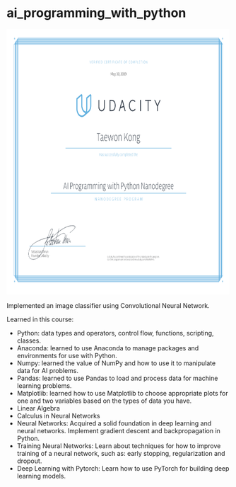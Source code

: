 # ai_programming_with_python

<img src="ai_certificate.png" height="600">

Implemented an image classifier using Convolutional Neural Network. 

Learned in this course:

- Python: data types and operators, control flow, functions, scripting, classes.
- Anaconda: learned to use Anaconda to manage packages and environments for use with Python.
- Numpy: learned the value of NumPy and how to use it to manipulate data for AI problems.
- Pandas: learned to use Pandas to load and process data for machine learning problems.
- Matplotlib: learned how to use Matplotlib to choose appropriate plots for one and two variables based on the types of data you have.
- Linear Algebra
- Calculus in Neural Networks
- Neural Networks: Acquired a solid foundation in deep learning and neural networks. Implement gradient descent and backpropagation in Python.
- Training Neural Networks: Learn about techniques for how to improve training of a neural network, such as: early stopping, regularization and dropout.
- Deep Learning with Pytorch: Learn how to use PyTorch for building deep learning models.
